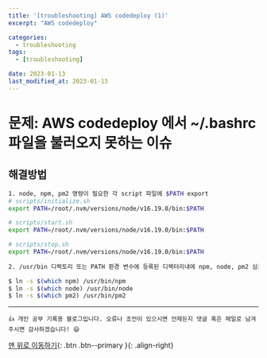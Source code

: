 ```yaml
---
title: '[troubleshooting] AWS codedeploy (1)'
excerpt: "AWS codedeploy"

categories:
  - troubleshooting
tags: 
  - [troubleshooting]

date: 2023-01-13
last_modified_at: 2023-01-13
---
```


# 문제: AWS codedeploy 에서 ~/.bashrc 파일을 불러오지 못하는 이슈

## 해결방법
```bash
1. node, npm, pm2 명령이 필요한 각 script 파일에 $PATH export
# scripts/initialize.sh
export PATH=/root/.nvm/versions/node/v16.19.0/bin:$PATH

# scripts/start.sh
export PATH=/root/.nvm/versions/node/v16.19.0/bin:$PATH

# scripts/stop.sh
export PATH=/root/.nvm/versions/node/v16.19.0/bin:$PATH
  
2. /usr/bin 디렉토리 또는 PATH 환경 변수에 등록된 디렉터리내에 npm, node, pm2 심볼릭 링크 파일 생성

$ ln -s $(which npm) /usr/bin/npm 
$ ln -s $(which node) /usr/bin/node
$ ln -s $(which pm2) /usr/bin/pm2
```
  
***
    👍 개인 공부 기록용 블로그입니다. 오류나 조언이 있으시면 언제든지 댓글 혹은 메일로 남겨주시면 감사하겠습니다! 😄

[맨 위로 이동하기](#){: .btn .btn--primary }{: .align-right}